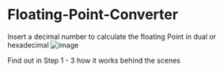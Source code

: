 # Floating-Point-Converter
Insert a decimal number to calculate the floating Point in dual or hexadecimal
![image](https://user-images.githubusercontent.com/78750208/136987165-b78e62ce-ef25-4415-976a-c505d7c1c774.png)

Find out in Step 1 - 3 how it works behind the scenes
